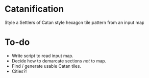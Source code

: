 # Catanification
Style a Settlers of Catan style hexagon tile pattern from an input map

# To-do
- Write script to read input map.
- Decide how to demarcate sections *not* to map.
- Find / generate usable Catan tiles.
- Cities?!
